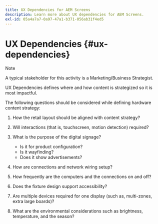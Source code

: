```yaml
---
title: UX Dependencies for AEM Screens
description: Learn more about UX dependencies for AEM Screens.
exl-id: 05a4a7a7-0a97-47a1-b371-056ab31f4ed5
---
```

# UX Dependencies {#ux-dependencies}

>[!NOTE]
>
>A typical stakeholder for this activity is a Marketing/Business Strategist.

UX Dependencies defines where and how content is strategized so it is most impactful.

The following questions should be considered while defining hardware content strategy:

1. How the retail layout should be aligned with content strategy?

1. Will interactions (that is, touchscreen, motion detection) required?

1. What is the purpose of the digital signage?

   * Is it for product configuration?
   * Is it wayfinding?
   * Does it show advertisements?

1. How are connections and network wiring setup?

1. How frequently are the computers and the connections on and off?

1. Does the fixture design support accessibility?

1. Are multiple devices required for one display (such as, multi-zones, extra large boards)?

1. What are the environmental considerations such as brightness, temperature, and the season?
